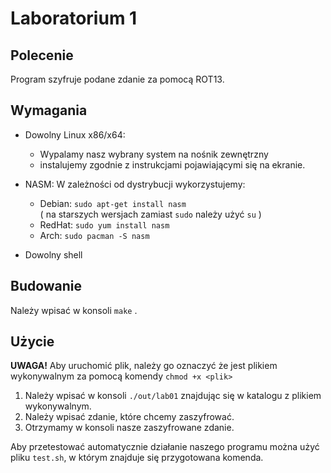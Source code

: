 # Laboratorium 1

## Polecenie

Program szyfruje podane zdanie za pomocą ROT13.

## Wymagania

- Dowolny Linux x86/x64:
  - Wypalamy nasz wybrany system na nośnik zewnętrzny
  - instalujemy zgodnie z instrukcjami pojawiającymi się na ekranie.
  
- NASM: W zależności od dystrybucji wykorzystujemy:
    - Debian: `sudo apt-get install nasm` \
    ( na starszych wersjach zamiast `sudo` należy użyć `su` )
    - RedHat: `sudo yum install nasm`
    - Arch: `sudo pacman -S nasm`
  
- Dowolny shell

## Budowanie

Należy wpisać w konsoli `make` .

## Użycie
**UWAGA!** Aby uruchomić plik, należy go oznaczyć że jest plikiem wykonywalnym za pomocą komendy `chmod +x <plik>`

1. Należy wpisać w konsoli `./out/lab01` znajdując się w katalogu z plikiem wykonywalnym.
2. Należy wpisać zdanie, które chcemy zaszyfrować.
3. Otrzymamy w konsoli nasze zaszyfrowane zdanie.

Aby przetestować automatycznie działanie naszego programu można użyć pliku `test.sh`, w którym znajduje się przygotowana komenda.
